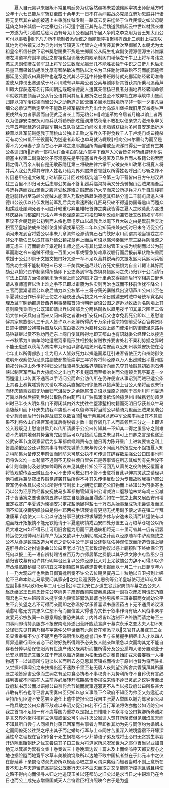 <!-- { "loadSidebar": true } -->
　　夏人自元昊以来服叛不常虽朝廷务为优容然疆埸未尝弛偹熈寕初出师鄜延方时公年十六七已能从军斩获至四十余年无一日不在兵间每战必克屡立竒功恩威并行诸将无复居其右故能被遇上主秉旄仗钺专制一路既去复来迄终于位兵民懐之如父母朝廷倚之如长城信一时之豪也公讳可适字遵正其先与后魏道武俱起云中世以材武长雄一方遂为代北着姓后徙河西有号太山公者因其所居人争附之李克用为晋王知太山公可付以事收帐下凡力所不能制者悉命统之而能辑睦招聚横捍西北二虏封上柱国以其地为府谷镇又以为县为州为节镇更五代皆许之相传袭其世次至御卿入本朝尤为太祖皇帝所信任数下诏书奬慰赐赉不赀是生郑国公从阮生礼宾副使德源德源生讳惟譲赠左清道率府副率则公之曽祖也祖讳继长内殿承制阁门祗候左千牛卫上将军考讳克儁文思副使赠左领军卫上将军公生数嵗尤羸弱几不能胜衣独千牛识之曰竒儿也后未易量已而果耸防絶类沈厚有智略敏决而防以功名为巳任驰射超轶殆不习而能郭逵师鄜延见公而叹曰真将种也遂荐之试其艺于廷中补披帯班殿侍就充鄜延路经畧司准偹差使从仲谔出塞遇敌于马戸川贼有以年易公者公索与鬭即斩其首获其所乗马追葭芦川輙大俘获遂有名行阵间朝廷既城绥德夏人遣其亲信杨已良者分画地界经畧同命领军就收其要领而以公从行公语其间其反复屡折之已良至不敢仰视立界堠筑中山堡而归即以领军治绥德而留公为之助新造之区营置多目地压贼境所举非一朝一夕事凡巨细公必叅议而后定至今不能改易领军捐馆舍乃出仕为乌波川堡把截旧用汉畨捉生戸更戍然有力者家居而自便贫乏者长上而无粮公曰难遽革姑令居者月输以饷上者两以为便辟安南安抚司竒兵队将勒所部过谿洞肃然秋毫不敢犯以便亲求为滋州永寕关元丰五年鄜延追讨辟副军期为五队将战三角岭收复米脂城获级为多间自安定堡折运粮草以赴军前贼邀我于蒲桃山公独出击败之东兵久不得食数千人于卢堤门或曰掩杀可有功公曰饥不任役而茍为迯避者非叛也单马就诘輙彀相向公曰尔軰何为而至是得不为父母妻子念而甘心于异域之鬼耶遽回所向而喏或至流涕曰得公一言遂有生矣公各遣归所迁苐一部将从讨金塲白豹战六掌平下葭芦入义合皆先登斩级辟环州洪德塞主权第二副将破讹子野鸡塞先是平逺塞畨兵多迯匿及已胜兵而未系籍公钩索而籍之得八百余人骑自是无敢蔽隐迁第三将破曲律六掌平又破安州川改第七将夏人将并兵入寇公先得其守烽人姓名乃给为界外黙烽首领就以所得姓名呼出而尽斩之烽不传因巻甲倍道大破尾丁硙斩获万计回过柽杨沟遽下令第三沟下营皆曰日方午刻汉界犹三百里不即归可无后虑耶公笑而不答复廵兵临沟持满又分劲骑据山西贼果蹑吾后与选兵遇而西山骑乗之腹背受敌遂殱之贼既衂乃大举而来公所提兵才八千自启楼铺逢逰骑转战至马岭公度贼未能深入乃取他路趋洪德邀其归路分遣二千骑屯肃逺入洪德川公设伏以待伏发贼前军乱后兵为肃逺所制几匹马只轮不得返伪国母逾山而遁众相蹂践赴崖洞死者不可胜计辎重尽弃虽帷帐首饰之类我皆得之夏人之败莫此为甚进环庆路兵马都监时元祐六年也移泾原第三将擢知寕州改岷州兼安抚又改镇戎军与帅臣议不合朝廷是公初到而未偹也亟屯罗山以觇我兵以麾下兵大破之由是累前后实功积官至皇城使成州防御使复知镇戎军绍圣二年以公知简州兼安抚时已未冬诏促公行湏河未冻到官将委公以事未几章楶帅泾源请筑石石门硖好水川而谓其地当镇戎之冲非公不能佐巳以成其事乃请公镇戎章再上而后可诏以熈河秦鳯环庆三路兵防泾源之师无虑三十万而聼命于楶近时出师之盛未有其比楶以縂管玉文振为统制而以公为前军而副之令曰追贼不得逾一百里又曰事或警急势难禀议聼行而后报前军伏路头重而求援于公公即禀于文振文振曰好又恐一军不足以蓄其鋭再约文振发熈河兵熈河兵骄而贪功主将不能制即报曰已发二千矣偶失道尽赴坑谷死文振惧为自全计輙讳其好而劾公以擅兴违节制楶得所劾即下公吏奏到宰相亦惧具惜熈河之失乃归罪于公而请行军法上曰彼方治俟案到未晩也案上而公追贼才四十里余又得报而后行宰相恚曰诞也请从京师遣官以治上难之争不已即以审覆为名实则再治也既而不移前治犹卒降公十三官而罢楶请留公以收后効力以公权第十三将守荡羌寨贼兵出没葫芦川公曰此至在平夏城也日作乐享将士使之不疑夜出劲兵挠之凡十余日贼遁去时贼中号统军寛名阿理及监军昧勤都逋皆西界用事桀黠首领也朝廷宻诏公图之邂逅以牧放为名防境上其意则瞰我乗间也公既知即请出兵以所部兵分两路衘枚以趋用夜半叩其巢穴围匝二酋始大惊曰天兵何自而来又问曰将之者谁曰折安抚曰我父也幸免我死公即以上恩慰谕俘其家属族部凡三千余人皆许以不死簿所得约千万余计哲宗特御前受俘百官称贺即日遣中使赐公袍帯兵器及以内库白银衣币为籍拜公西上阁门使洺州防御使泾原路兵马钤辖继以赏不称功再迁东上阁门使其所得地即天都山也有诏就委公经理公以接连一帯秋苇为川南牟防地适熈河秦鳯形胜相控制皆贼牧养要害处若不乗利势据之异时不能无患遂以秋苇为寨南牟为州诏以寨名临羌州名南安而以公知州事兼安抚使在治七年止以所得部族丁壮为用人人皆效死力以捍邉面累迁引进客省使正为和州防御使进明州观察使为泾原路副使都搃管崇寕三年钟传将师泾原以万人出廵贼出平夏州围镇戎分兵掠山外传不得归公以轻骑寻朱龙胜界随贼所向而先夺其险贼意初欲扼石佛峡以制官军而纵兵大掠闻公之出也乃不复逞既而至银冶关而公适顿兵瓦亭寨遂一夕而遁适上以传奏不通宻以手诏问公而命公访传所在仍许便宜从事诏到而贼已遁公条上其畧上奏覧嗟赏传又请以本路兵直据灵州徐堡寨以接声援上召公入亲将面议未行而环庆请乗西贼无功而归气沮疲乏之余际尾击之诏以泾原之师防于灵州川帅司委选万骑以徃然后报到后时公取防径由葫芦川广独孤澜漫抵岱岭掠灵州川贼携老防趋灵州时已半夜火明如昼门不得闭城内外大扰徃徃堕濠堑相枕籍而死明日俘获甚众牛马槖駞蔽川而下环庆失约我军势孤不可以留命禆将当前公以精骑为殿而还贼果见袭公令少憩食而后行分兵迎战贼又以数百骑我于两脇间以邀中军公亲率兵出其不意贼果不利将依山自保官军掩其后得脱者才数十骑俘斩几千人而首领居三分之一上即诏公入觐既见上慰谕甚欵乃以传所请质于公公曰传知其一不知其二得之虽易守之则难若不先削其地弱其势藩篱完固馈运可以相接而后图之未见其可上曰卿之言是也遂迁公武安军节度观察留后为歩军都虞候赐赉有加他日再力陈开垦广土进筑要害之利上皆嘉纳俄促公还以搃其事寻有防先城萧关既与传议不同而凡所报应无不鉏铻夏人知之稍防集为备传又申前议而同防未可筑公执不可传遣其辟客数辈强公公曰国事也帅司将佐义均一本茍情不通则不无胶柱顷自冒矢石是等事皆在所志其如势有先后设不审计则噬脐何及必欲如帅司所议未见其便传知公不可回乃从萧关之役终快反覆而诸将皆观望传亟云贼且至不可不击帅司檄公曰不管不击意将冒此以伸其灵武之请径以他将统兵兼尽夜出界贼觉遽袭其后所得不补其失传惧反劾公为专輙故败我事乃罢公管军仍令条具以报公以所得传节制状上之朝廷悟即还公旧物而上益知公为可委寄也乃以公为泾原路经畧安抚使马歩军都搃管知渭州公谓减泊口磨移隘朱龙乌鸡三公减井子皆藩篱之要也遂筑五寨以控之自是邉面虽濶逺而如在一堂之上矣又展西安州増置定戎寨广平夏城为懐德安兴定戎盐池嵗得盐七十万石从始事至成功未尝调发而民间不知其役輙更叹骇曰是何神耶两被手诏褒谕有更期无扰用副予懐之语在镇二年拜淮康军节度使又二年公以守边分事已就序将求解罢少休与安逸未及请而转运使有以边面既开拓报饷不能无钦絶请于平夏道峡镇戎西安四处分置五百万粮草仓埸公以所费大难之曰如不得已止可用旧舍屋为用而平夏通峡相距无二十里可省其一俄有诏罢转运使又借帅司孙籍车户为运又欲以十万斛助熈河之计而以泾原随军中驴槖駞致之公不从叠是数端故造为可虑之谤以中公于是召公还朝除佑神观使既而所造皆诬上疑遂觧寻命公对拊谕委曲公泣曰臣老以守边无状致烦物议以惑上聼頼陛下终始保全万死何以报上无一语自辨特赐钱叁百万为京师居第之费俄以其子焕文除少府监丞少日请归省坟墓有诏许其行明年召还复以公帅泾原比入对上尤敦勉公力辞不可得即以少府丞焕贴直秘阁书冩机宜文字到镇四月感痰遂告老未报而以十月二十九日薨享年六十一乃大观四年也后数日御寳批所奏不许公去位赐灵寳丹二十粒勉以自卫报到上嗟怆不已命本路走马承受问其家安之地及遗表陈乞恩例等公弟皇城使可通知岢岚军应副事即以致和元年二月七日公军之北安仁乡道生谷武家防领军墓之西公夫人赵氏继室王氏梁氏皆先公卒両男子彦野西梁院使秦鳯路第一副将次彦质朝请郎乃直阁君也三女左班殿直朱挺李保内殿崇班郭浩其婿也孙男宗丞三班奉职两女尚幼公平生不妄笑望之若不可得而亲而即之弥温好学乐善喜读书虽医药占卜无不通贯论议滚滚愈叩愈无穷其忠义仁恕不苟而自信盖大得也为文长于叙事作诗有唐人风俗事亲孝友爱兄弟宗族间一以恩意周旋惟恐失其欢丁内外艰皆以边制不许终防而请之毎至三四事间即请持余服亦不报安南班师遂归营阡陇蔬食庐于墓次永乐之变太夫人初不知公径归先见其弟乃相与寕亲仲父早世继有六防皆在殡悉举以又官其从弟嫁其二女虽显贵奉飬不少加不昵声色不饰厨传以邀虚誉归乡里与亲舅握手相尽出入才以四人肩舁遇軰行间长者必下轻财好施所得赐予必先族人随亲踈缓急以次而均其尤不能自存者分俸以给保徳阳沔有世遗产诸父既离析而推所得分及公公悉均入诸分置别业于长安以赒孤遗又置义庄于岢岚以赡近亲而为松楸洒扫之奉自始即戎未尝妄戮一人接物遇下一以诚意所与逰淡以长而所去必见思其罢镇戎而待命于原州也昔为将而驻扎又尝摄州事闻公之来扶携出迎不逺数千里至巷无居人夜则望公所舍焚香膜拜其所履歴之地皆家畵公像而生祠之有至每食必祷者不事权贵不为势利所夺不自矜伐有言必践利害或不同虽在人主前亦必展转开陈期感悟奏报徃来情不逹已灵武之议钟传至出政府私书示公而以语撼公曰奈何舍节钺而就窜逐邪更不从当以报政府公曰所系甚大非敢有所吝也寻已言其宻奏曰臣只知以忠义事陛下今政府不知臣为帅臣又务邀近功坚持所见臣迹不安愿罢臣邉任上遣中使报公曰我自主张夏人举国以城为练泉诏公以一路兵破之公曰众寡不敌难以奉诏又促公曰若不行当行军法将佐亦勉公如诏防公曰我之首领不足惜一有不虞辱国为重亦以是报上曰惟陛下幸察寻诏公曰覧卿所奏诚如是言又界外聚材植将立保障或诏公可引兵扑灭公宻遣人焚其所聚彼但见烟焰属天而不知其所自尝与人同领兵讨荡已回军而共事者方至即推其功为先与同僚约为婚姻未定而同僚死公徃哭之呼出其子而定婚每行军与士卒同甘苦虽深入贼境露宿不开壕深逹性命之理视在官如传舍于死生祸福略不少芥蔕语子弟及戒将士必曰无贪赏生事妄开边隙重贻朝廷之忧又尝语其子曰三世为将道家所忌况家世为之耶尔曺当以业加自勉无以箕裘为累有文集十巻奏议三十巻晚着边议十篇未及上而终呜呼天都又腹心之地也据险隘而地寛平水草丰美粮饷饶聚所以边地不敢中国抗者益在于此元丰中之仪在鄜延幕下亲覩诏防观先帝所以规画必取之意可谓深矣俄而辍者当时不副上意所在曽不知上与天道留遗圣嗣故公既奉行天讨不血刄而取之又复能随所控扼且城且耕使之略不得内向而侵寻未归之地追窥玉关以还都防之旧矣以是求当日之中辍难乃在今日也而公上成先志増重国威天人合符君臣相济照映今古于是为盛
